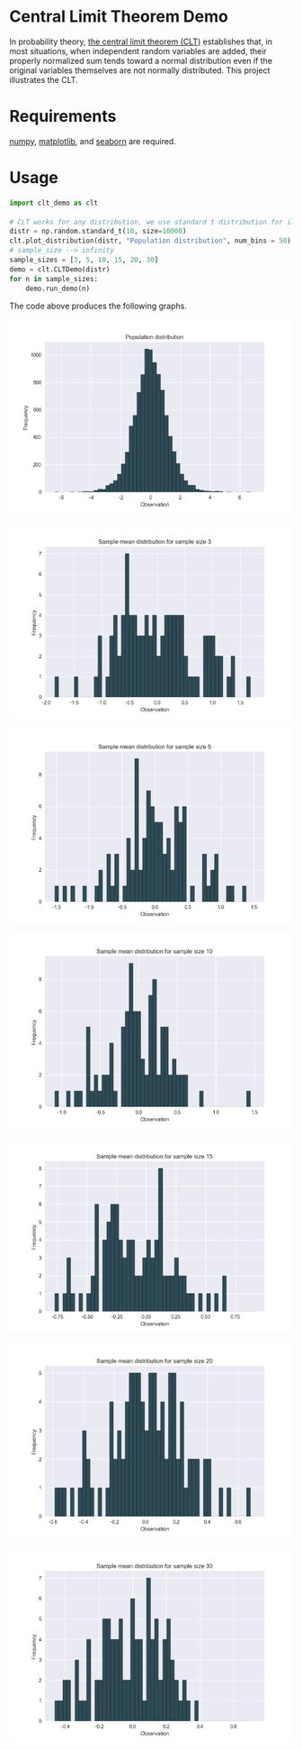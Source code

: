 # Central Limit Theorem Demo

In probability theory, [the central limit theorem (CLT)](https://en.wikipedia.org/wiki/Central_limit_theorem) establishes that, in most situations, when independent random variables are added, their properly normalized sum tends toward a normal distribution even if the original variables themselves are not normally distributed. This project illustrates the CLT.

# Requirements

[numpy](http://www.numpy.org/), [matplotlib](http://matplotlib.org), and [seaborn](https://seaborn.pydata.org) are required.

# Usage

```python
import clt_demo as clt

# CLT works for any distribution, we use standard t distribution for illustration
distr = np.random.standard_t(10, size=10000)
clt.plot_distribution(distr, "Population distribution", num_bins = 50)
# sample_size --> infinity
sample_sizes = [3, 5, 10, 15, 20, 30]
demo = clt.CLTDemo(distr)
for n in sample_sizes:
	demo.run_demo(n)
```

The code above produces the following graphs.

![population distribution](output/population_distribution.png)

![sample mean distribution with n=3](output/sample_mean_distribution_n_3.png)

![sample mean distribution with n=5](output/sample_mean_distribution_n_5.png)

![sample mean distribution with n=10](output/sample_mean_distribution_n_10.png)

![sample mean distribution with n=15](output/sample_mean_distribution_n_15.png)

![sample mean distribution with n=20](output/sample_mean_distribution_n_20.png)

![sample mean distribution with n=30](output/sample_mean_distribution_n_30.png)